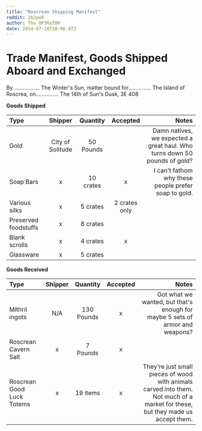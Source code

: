 ```yaml
---
title: "Roscrean Shipping Manifest"
reddit: 2b2pw9
author: The_OP3RaT0R
date: 2014-07-18T20:06:07Z
---
```


# **Trade Manifest, Goods Shipped Aboard and Exchanged**

By……………… The Winter's Sun, matter bound for............... The Island of Roscrea, on............... The 14th of Sun's Dusk, 3E 408

**Goods Shipped**

| Type | Shipper | Quantity | Accepted | Notes          |
|:---           |:---:          |:---:          |:---:           |---:          |
| Gold   | City of Solitude    | 50 Pounds  |   | Damn natives, we expected a great haul. Who turns down 50 pounds of gold?        |
| Soap Bars   | x    | 10 crates   | x    | I can't fathom why these people prefer soap to gold.       |
| Various silks    | x    | 5 crates   | 2 crates only  |         |
| Preserved foodstuffs   | x    | 8 crates  |    |        |
| Blank scrolls   | x    | 4 crates  | x    |         |
| Glassware    | x    | 5 crates   |    |         |

**Goods Received**

| Type | Shipper | Quantity | Accepted | Notes          |
|:---           |:---:          |:---:          |:---:           |---:          |
| Mithril ingots   | N/A    | 130 Pounds   | x    | Got what we wanted, but that's enough for maybe 5 sets of armor and weapons?       |
| Roscrean Cavern Salt   | x    | 7 Pounds    | x    |         |
| Roscrean Good Luck Totems   | x    | 19 items    | x    | They're just small pieces of wood with animals carved into them. Not much of a market for these, but they made us accept them.         |

